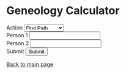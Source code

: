 <html>
<head>
    <h1>Geneology Calculator</h1>
    <script type="module" src="main.js"></script>
    <script type="module" src="geneology.js"></script>
    <script type="module" src="data.js"></script>
</head>
<body>
    <form>
        <div>
            <label>Action</label>
            <select name="action" id="action">
                <option id="find-path" value="find-path">Find Path</option>
                <option id="find-distance" value="find-distance">Find Distance</option>
            </select>
        </div>
        <div>
            <label for="person1name">Person 1</label>
            <input type="text" id="person1name" name="person1name" list="people">
        </div>
        <div>
            <label for="person2name">Person 2</label>
            <input type="text" id="person2name" name="person2name" list="people">
        </div>
        <div>
            <label for="button">Submit</label>
            <button type="button" id="button" onclick="alert('Submitted!')">Submit</button>
        </div>
        <datalist id="people">
                <option value="Internet Explorer"></option>
                <option value="Firefox"></option>
                <option value="Chrome"></option>
                <option value="Opera"></option>
                <option value="Safari"></option>
        </datalist>
    </form>
</body>
</html>

[Back to main page](./index.md)